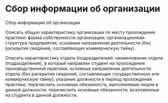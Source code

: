 # Сбор информации об организации
Сбор информации об организации 

Описать общую характеристику организации по месту прохождения практики:
форма собственности организации;
организационная структура предприятия;
основные направления деятельности (без раскрытия сведений, составляющих коммерческую тайну).

Описать характеристику отдела (подразделения):
наименование отдела (подразделения), в который направлен студент на прохождение производственной практики;
основные направления деятельности отдела (без раскрытия сведений, составляющих государственную или коммерческую тайну);
указание должности в период прохождения практики;
перечислить основные обязанности, выполняемые лицом в данной должности;
перечислить основные обязанности, возложенные на студента в данной должности.
